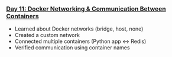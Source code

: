 ### [Day 11: Docker Networking & Communication Between Containers](./docker/day11_networking/doc.md)
- Learned about Docker networks (bridge, host, none)
- Created a custom network
- Connected multiple containers (Python app ↔ Redis)
- Verified communication using container names
